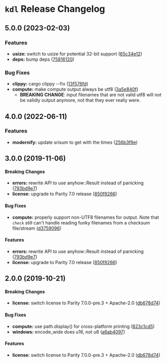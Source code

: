 # `kdl` Release Changelog

<a name="5.0.0"></a>
## 5.0.0 (2023-02-03)

### Features

* **usize:** switch to usize for potential 32-bit support ([65c34e12](https://github.com/kdl-org/kdl-rs/commit/65c34e1221ab210443dd99e3d76e0d69d0b599d3))
* **deps:** bump deps ([75816120](https://github.com/kdl-org/kdl-rs/commit/75816120e7250581e136af4676188558ef25305f))

### Bug Fixes

* **clippy:** cargo clippy --fix ([13f576fd](https://github.com/kdl-org/kdl-rs/commit/13f576fdd774e37714a77e8c3a793fb97d93006e))
* **compute:** make compute output always be utf8 ([3a5e840f](https://github.com/kdl-org/kdl-rs/commit/3a5e840f9a2bf0917c422e24621358a9fb8d1589))
    * **BREAKING CHANGE**: input filenames that are not valid utf8 will not be
validly output anymore, not that they ever really were.

<a name="4.0.0"></a>

## 4.0.0 (2022-06-11)

### Features

* **modernify:** update srisum to get with the times ([256b3f9e](https://github.com/kdl-org/kdl-rs/commit/256b3f9eb88b21f44396bd7ff6b6cc15d28d109a))

<a name="3.0.0"></a>

## 3.0.0 (2019-11-06)

#### Breaking Changes

- **errors:** rewrite API to use anyhow::Result instead of panicking ([793bd9e7](https://github.com/zkat/srisum-rs/commit/793bd9e75f089f6c4a75fa4f3b5e108fa17a8487))
- **license:** upgrade to Parity 7.0 release ([850f9266](https://github.com/zkat/srisum-rs/commit/850f926686a7869eecf456bc921d725f6db96640))

#### Bug Fixes

- **compute:** properly support non-UTF8 filenames for output. Note that `check` still can't handle reading funky filenames from a checksum file/stream ([d3759096](https://github.com/zkat/srisum-rs/commit/d375909685ae5d100dc5f832b74e09cdf16c3512))

#### Features

- **errors:** rewrite API to use anyhow::Result instead of panicking ([793bd9e7](https://github.com/zkat/srisum-rs/commit/793bd9e75f089f6c4a75fa4f3b5e108fa17a8487))
- **license:** upgrade to Parity 7.0 release ([850f9266](https://github.com/zkat/srisum-rs/commit/850f926686a7869eecf456bc921d725f6db96640))

<a name="2.0.0"></a>

## 2.0.0 (2019-10-21)

#### Breaking Changes

- **license:** switch license to Parity 7.0.0-pre.3 + Apache-2.0 ([db678d74](https://github.com/zkat/srisum-rs/commit/db678d740ed61fc99082762d532c787dc1243110))

#### Bug Fixes

- **compute:** use path.display() for cross-platform printing ([823c1cd5](https://github.com/zkat/srisum-rs/commit/823c1cd5235f99294ec3d4df8bbb2b6eda486def))
- **windows:** encode_wide does u16, not u8 ([a6ab4097](https://github.com/zkat/srisum-rs/commit/a6ab40978a7a7a4fa1eae3524f9bb0974193e5fb))

#### Features

- **license:** switch license to Parity 7.0.0-pre.3 + Apache-2.0 ([db678d74](https://github.com/zkat/srisum-rs/commit/db678d740ed61fc99082762d532c787dc1243110))
